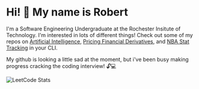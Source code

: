# Hi! :wave: My name is Robert 

I'm a Software Engineering Undergraduate at the Rochester Insitute of Technology. I'm interested in lots of different things! Check out some of my repos on [Artificial Intelligence](https://github.com/PaprikaDev/paprika-opensource), [Pricing Financial Derivatives](https://github.com/RWalling21/black-scholes-monte-carlo), and [NBA Stat Tracking](https://github.com/RWalling21/Dunk-Watch) in your CLI. 

My github is looking a little sad at the moment, but i've been busy making progress cracking the coding interview! :unlock::computer: 

![LeetCode Stats](https://leetcard.jacoblin.cool/rwalling115?theme=nord&font=Saira&ext=heatmap)

